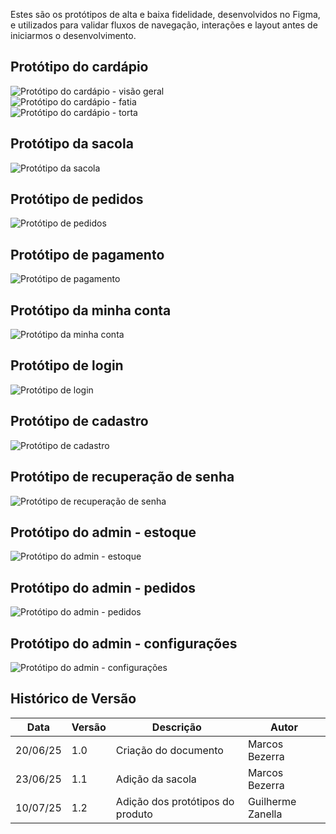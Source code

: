 Estes são os protótipos de alta e baixa fidelidade, desenvolvidos no Figma, e utilizados para validar fluxos de navegação, interações e layout antes de iniciarmos o desenvolvimento.

## Protótipo do cardápio

![Protótipo do cardápio - visão geral](Cardapio.png)  
![Protótipo do cardápio - fatia](Cardapio_fatia.png)  
![Protótipo do cardápio - torta](Cardapio_torta.png)

## Protótipo da sacola

![Protótipo da sacola](Sacola.png)

## Protótipo de pedidos

![Protótipo de pedidos](Pedidos.png)

## Protótipo de pagamento

![Protótipo de pagamento](Pagamento.png)

## Protótipo da minha conta

![Protótipo da minha conta](Minha_Conta.png)

## Protótipo de login

![Protótipo de login](Login.png)

## Protótipo de cadastro

![Protótipo de cadastro](Cadastro.png)

## Protótipo de recuperação de senha

![Protótipo de recuperação de senha](Recuperar_Senha.png)

## Protótipo do admin - estoque

![Protótipo do admin - estoque](admin_estoque.png)

## Protótipo do admin - pedidos

![Protótipo do admin - pedidos](admin_pedidos.png)

## Protótipo do admin - configurações

![Protótipo do admin - configurações](admin_config.png)

## Histórico de Versão

| Data     | Versão | Descrição                        | Autor             |
| -------- | ------ | -------------------------------- | ----------------- |
| 20/06/25 | 1.0    | Criação do documento             | Marcos Bezerra    |
| 23/06/25 | 1.1    | Adição da sacola                 | Marcos Bezerra    |
| 10/07/25 | 1.2    | Adição dos protótipos do produto | Guilherme Zanella |
